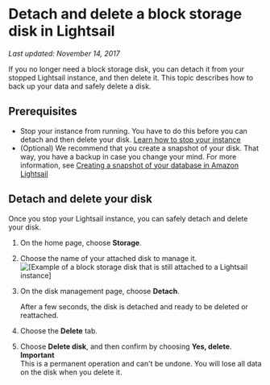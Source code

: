 # Detach and delete a block storage disk in Lightsail<a name="detach-and-delete-block-storage-disks"></a>

 *Last updated: November 14, 2017* 

If you no longer need a block storage disk, you can detach it from your stopped Lightsail instance, and then delete it\. This topic describes how to back up your data and safely delete a disk\.

## Prerequisites<a name="delete-block-storage-disk-prerequisites"></a>
+ Stop your instance from running\. You have to do this before you can detach and then delete your disk\. [Learn how to stop your instance](lightsail-how-to-start-stop-or-restart-your-instance-virtual-private-server.md)
+ \(Optional\) We recommend that you create a snapshot of your disk\. That way, you have a backup in case you change your mind\. For more information, see [Creating a snapshot of your database in Amazon Lightsail](create-block-storage-disk-snapshot.md)

## Detach and delete your disk<a name="delete-block-storage-disk-detach-and-delete"></a>

Once you stop your Lightsail instance, you can safely detach and delete your disk\.

1. On the home page, choose **Storage**\.

1. Choose the name of your attached disk to manage it\.  
![\[Example of a block storage disk that is still attached to a Lightsail instance\]](https://d9yljz1nd5001.cloudfront.net/en_us/2c7274df55d082980824e6f5d4268a07/images/example-disk-still-attached-home-page-storage-tab.png)

   

1. On the disk management page, choose **Detach**\.

   After a few seconds, the disk is detached and ready to be deleted or reattached\.

1. Choose the **Delete** tab\.

1. Choose **Delete disk**, and then confirm by choosing **Yes, delete**\.
**Important**  
This is a permanent operation and can't be undone\. You will lose all data on the disk when you delete it\.